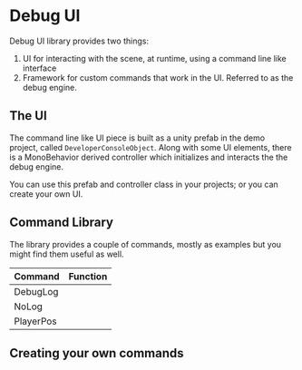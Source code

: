 # Debug UI

Debug UI library provides two things:
1. UI for interacting with the scene, at runtime, using a command line like interface
2. Framework for custom commands that work in the UI.  Referred to as the debug engine.


## The UI

The command line like UI piece is built as a unity prefab in the demo project, called `DeveloperConsoleObject`.  Along with some
UI elements, there is a MonoBehavior derived controller which initializes and interacts the the debug engine.  

You can use this prefab and controller class in your projects; or you can create your own UI.

## Command Library

The library provides a couple of commands, mostly as examples but you might find them useful as well.


| Command          | Function            |
|------------------|---------------------|
| DebugLog         |                     |
| NoLog            |                     |
| PlayerPos        |                     |



## Creating your own commands


